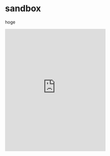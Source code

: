 # sandbox

hoge
<iframe src="https://app.box.com/embed/s/jgpiy5rxprd1e315df6dmh7g5um558zn?sortColumn=date&view=list" width="330" height="400" frameborder="0"></iframe>

